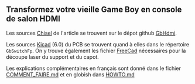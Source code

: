 Transformez votre vieille Game Boy en console de salon HDMI
-----------------------------------------------------------

Les sources [Chisel](https://www.chisel-lang.org/) de l'article se trouvent sur
le dépot github [GbHdmi](https://github.com/Martoni/GbHdmi).

Les sources [Kicad](https://www.kicad.org/) (6.0) du PCB se trouvent quand à
elles dans le répertoire `GbSwitchFp`. On y trouve également les fichier
[FreeCad](https://www.freecadweb.org/) nécessaires pour la découpe laser du
support et du capot.

Les explications complémentaires en français sont donné dans le fichier
[COMMENT_FAIRE.md](https://github.com/Martoni/Diamond_HK_GLMF_OS/blob/master/Hackable44/COMMENT_FAIRE.md) et en globish dans [HOWTO.md](https://github.com/Martoni/Diamond_HK_GLMF_OS/blob/master/Hackable44/COMMENT_FAIRE.md) 
